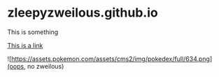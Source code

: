 # zleepyzweilous.github.io


This is something

[This is a link](https://zleepyzweilous.github.io)

![https://assets.pokemon.com/assets/cms2/img/pokedex/full/634.png](oops, no zweilous)
